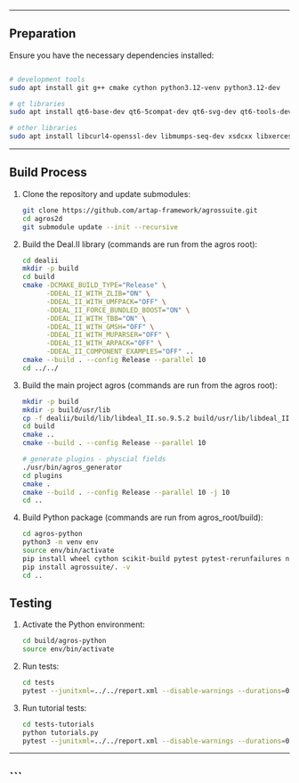 
---
## Preparation

Ensure you have the necessary dependencies installed:

```bash

# development tools
sudo apt install git g++ cmake cython python3.12-venv python3.12-dev

# qt libraries
sudo apt install qt6-base-dev qt6-5compat-dev qt6-svg-dev qt6-tools-dev-tools qt6-tools-dev qt6-charts-dev

# other libraries  
sudo apt install libcurl4-openssl-dev libmumps-seq-dev xsdcxx libxerces-c-dev
```

---

## Build Process

1. Clone the repository and update submodules:
    
    ```bash
    git clone https://github.com/artap-framework/agrossuite.git
    cd agros2d
    git submodule update --init --recursive
    ```
    
2. Build the Deal.II library (commands are run from the agros root):
    
    ```bash
    cd dealii
    mkdir -p build
    cd build
    cmake -DCMAKE_BUILD_TYPE="Release" \
          -DDEAL_II_WITH_ZLIB="ON" \
          -DDEAL_II_WITH_UMFPACK="OFF" \
          -DDEAL_II_FORCE_BUNDLED_BOOST="ON" \
          -DDEAL_II_WITH_TBB="ON" \
          -DDEAL_II_WITH_GMSH="OFF" \
          -DDEAL_II_WITH_MUPARSER="OFF" \
          -DDEAL_II_WITH_ARPACK="OFF" \
          -DDEAL_II_COMPONENT_EXAMPLES="OFF" ..
    cmake --build . --config Release --parallel 10
    cd ../../
    ```
    
3. Build the main project agros (commands are run from the agros root):
    
    ```bash
    mkdir -p build
    mkdir -p build/usr/lib
    cp -f dealii/build/lib/libdeal_II.so.9.5.2 build/usr/lib/libdeal_II.so.9.5.2
    cd build
    cmake ..
    cmake --build . --config Release --parallel 10
    
    # generate plugins - physcial fields
    ./usr/bin/agros_generator
    cd plugins
    cmake .
    cmake --build . --config Release --parallel 10 -j 10
    cd ..
    ```
    
4. Build Python package (commands are run from agros_root/build):
    
    ```bash
    cd agros-python
    python3 -m venv env
    source env/bin/activate
    pip install wheel cython scikit-build pytest pytest-rerunfailures numpy   
    pip install agrossuite/. -v
    cd ..
    ```
## Testing

1. Activate the Python environment:
    
    ```bash
    cd build/agros-python
    source env/bin/activate
    ```
    
2. Run tests:
    
    ```bash
    cd tests
    pytest --junitxml=../../report.xml --disable-warnings --durations=0 -v --reruns 5 --only-rerun AssertionError --only-rerun ValueError
    ```
    
3. Run tutorial tests:
    
    ```bash
    cd tests-tutorials
    python tutorials.py
    pytest --junitxml=../../report.xml --disable-warnings --durations=0 -v
    ```
---

##     ```
    


